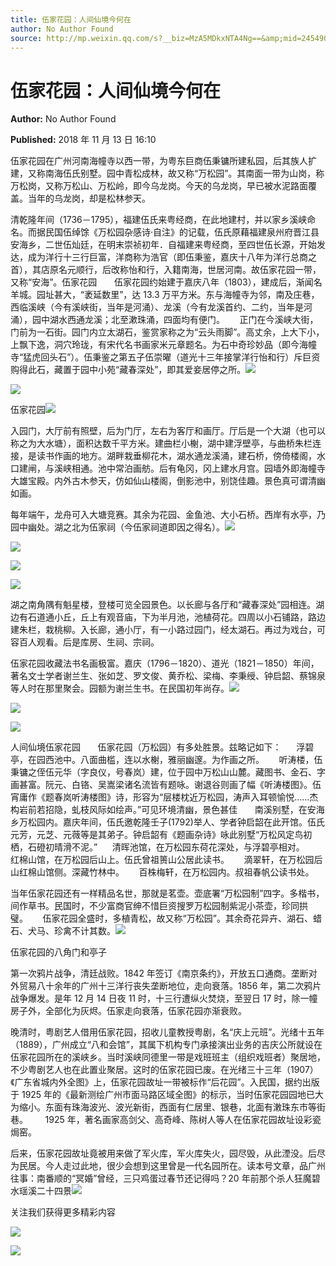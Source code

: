 ```yaml
---
title: 伍家花园：人间仙境今何在
author: No Author Found
source: http://mp.weixin.qq.com/s?__biz=MzA5MDkxNTA4Ng==&amp;mid=2454907526&amp;idx=1&amp;sn=dc0454e05f8f29cbb6011fd9762a3bf3&amp;chksm=87a222e7b0d5abf159ac01ac85fa8741182648dcbd78af6f3ddb0a6c12135d908eeb783dae0c#rd
---
```


# 伍家花园：人间仙境今何在

**Author:** No Author Found

**Published:** 2018 年 11 月 13 日 16:10

伍家花园在广州河南海幢寺以西一带，为粤东巨商伍秉镛所建私园，后其族人扩建，又称南海伍氏别墅。园中青松成林，故又称“万松园”。其南面一带为山岗，称万松岗，又称万松山、万松岭，即今乌龙岗。今天的乌龙岗，早已被水泥路面覆盖。当年的乌龙岗，却是松林参天。

清乾隆年间（1736－1795），福建伍氏来粤经商，在此地建村，并以家乡溪峡命名。而据民国伍绰馀《万松园杂感诗·自注》的记载，伍氏原藉福建泉州府晋江县安海乡，二世伍灿廷，在明末崇祯初年．自福建来粤经商，至四世伍长源，开始发达，成为洋行十三行巨富，洋商称为浩官（即伍秉鉴，嘉庆十八年为洋行总商之首），其店原名元顺行，后改称怡和行，入籍南海，世居河南。故伍家花园一带，又称“安海”。伍家花园       伍家花园约始建于嘉庆八年（1803），建成后，渐闻名羊城。园址甚大，“袤延数里”，达 13.3 万平方米。东与海幢寺为邻，南及庄巷，西临溪峡（今有溪峡街，当年是河涌）、龙溪（今有龙溪首约、二约，当年是河涌），园中湖水西通龙溪；北至漱珠涌，四面均有便门。      正门在今溪峡大街，门前为一石街。园门内立太湖石，鉴赏家称之为“云头雨脚”。高丈余，上大下小，上飘下逸，洞穴玲珑，有宋代名书画家米元章题名。为石中奇珍妙品（即今海幢寺“猛虎回头石”）。伍秉鉴之第五子伍崇曜（道光十三年接掌洋行怡和行）斥巨资购得此石，藏置于园中小苑“藏春深处”，即其爱妾居停之所。![](https://mmbiz.qpic.cn/mmbiz_jpg/PJWG74pLsMaN8pxR9V2MMkGJiaalWwsnibaj6LzPDxfR56pTYwFUUhLyHZxElTlOaU8xL2Hf10g1eicustD8bLEpQ/640?wx_fmt=jpeg)

![](https://mmbiz.qpic.cn/mmbiz_jpg/PJWG74pLsMaN8pxR9V2MMkGJiaalWwsnib0kpz2A126scRMmHJiaSLtOglxxqmaOLqxZ5WHSmiaME1cUgzRqwNZFSA/640?wx_fmt=jpeg)

伍家花园![](https://mmbiz.qpic.cn/mmbiz_jpg/PJWG74pLsMaN8pxR9V2MMkGJiaalWwsnib353VuEYhOTuCRoFWmT4VAq09AlCeNAHpufric7AHne0b2Hp54VJb29A/640?wx_fmt=jpeg)

入园门，大厅前有照壁，后为门厅，左右为客厅和画厅。厅后是一个大湖（也可以称之为大水塘），面积达数千平方米。建曲栏小榭，湖中建浮壁亭，与曲桥朱栏连接，是读书作画的地方。湖畔栽垂柳花木，湖水通龙溪涌，建石桥，傍倚楼阁，水口建闸，与溪峡相通。池中常泊画舫。后有龟冈，冈上建水月宫。园墙外即海幢寺大雄宝殿。内外古木参天，仿如仙山楼阁，倒影池中，别饶佳趣。景色真可谓清幽如画。

每年端午，龙舟可入大塘竞赛。其余为花园、金鱼池、大小石桥。西岸有水亭，乃园中幽处。湖之北为伍家祠（今伍家祠道即因之得名）。![](https://mmbiz.qpic.cn/mmbiz_jpg/PJWG74pLsMaN8pxR9V2MMkGJiaalWwsnibibj4E5YckyBvwh7H7DUyPic83AvWJcH4WLX5OHZMwf8egZsCtqo4w4tQ/640?wx_fmt=jpeg)

![](https://mmbiz.qpic.cn/mmbiz_jpg/PJWG74pLsMaN8pxR9V2MMkGJiaalWwsnibCOcYX8kOtqWpXvnWdaicxJialaSK9WP4A6dEtWCkw24gpJE7FYyHakjw/640?wx_fmt=jpeg)

![](https://mmbiz.qpic.cn/mmbiz_gif/Ljib4So7yuWhA8MV2EexloWrIaLvcCxU937JPqwtnSRjbKolsgXiahiamDoKF5WtJeiaNP8x9KkACjQmxbGkEUEfHw/640?wx_fmt=gif)

![](https://mmbiz.qpic.cn/mmbiz_gif/Ljib4So7yuWhA8MV2EexloWrIaLvcCxU937JPqwtnSRjbKolsgXiahiamDoKF5WtJeiaNP8x9KkACjQmxbGkEUEfHw/640?wx_fmt=gif)

湖之南角隅有魁星楼，登楼可览全园景色。以长廊与各厅和“藏春深处”园相连。湖边有石道通小丘，丘上有观音庙，下为半月池，池植荷花。四周以小石铺路，路边建朱栏，栽桃柳。入长廊，通小厅，有一小路过园门，经太湖石。再过为戏台，可容百人观看。后是库房、生祠、宗祠。

伍家花园收藏法书名画极富。嘉庆（1796－1820）、道光（1821－1850）年间，著名文士学者谢兰生、张如芝、罗文俊、黄乔松、梁梅、李秉绶、钟启韶、蔡锦泉等人时在那里聚会。园额为谢兰生书。在民国初年尚存。![](https://mmbiz.qpic.cn/mmbiz_jpg/PJWG74pLsMaN8pxR9V2MMkGJiaalWwsnibPMwZuItia7aSI27cUz9WLCKiaKgCO5QtDibtGHhxbTJFFUWB15CiaBcVzw/640?wx_fmt=jpeg)

![](https://mmbiz.qpic.cn/mmbiz_jpg/PJWG74pLsMaN8pxR9V2MMkGJiaalWwsnibOXp7aqOh1omDI21lUydgiaPLYGYJB4xbs17pick00MIz34MwFwA7tp0A/640?wx_fmt=jpeg)

![](https://mmbiz.qpic.cn/mmbiz_jpg/PJWG74pLsMaN8pxR9V2MMkGJiaalWwsnibiabGHPP71TVXzpxxN8AQuXNvLoYOL0yiaXJklo32IZfxyjk2S0iaN9oPA/640?wx_fmt=jpeg)

人间仙境伍家花园       伍家花园（万松园）有多处胜景。兹略记如下：      浮碧亭，在园西池中。八面曲槛，连以水榭，雅丽幽邃。为作画之所。      听涛楼，伍秉镛之侄伍元华（字良仪，号春岚）建，位于园中万松山山麓。藏图书、金石、字画甚富。阮元、白铬、吴嵩梁诸名流皆有题咏。谢退谷则画了幅《听涛楼图》。伍宵庸作《题春岚听涛楼图》诗，形容为“层楼枕近万松园，涛声入耳顿愉悦……杰构岩前若招隐，虬枝风际如绘声。”可见环境清幽，景色甚佳       南溪别墅，在安海乡万松园内。嘉庆年间，伍氏邀乾隆壬子(1792)举人、学者钟启韶在此开馆。伍氏元芳，元芝、元薇等是其弟子。钟启韶有《题画杂诗》咏此别墅“万松风定鸟初栖，石磴初晴滑不泥。”      清晖池馆，在万松园东荷花深处，与浮碧亭相对。      红棉山馆，在万松园后山上。伍氏曾祖篑山公居此读书。      滴翠轩，在万松园后山红棉山馆侧。深藏竹林中。      百株梅轩，在万松园内。叔祖春帆公读书处。

当年伍家花园还有一样精品名世，那就是茗壶。壶底署“万松园制”四字。多楷书，间作草书。民国时，不少富商官绅不惜巨资搜罗万松园制紫泥小茶壶，珍同拱璧。      伍家花园全盛时，多植青松，故又称“万松园”。其余奇花异卉、湖石、蜡石、犬马、珍禽不计其数。![](https://mmbiz.qpic.cn/mmbiz_jpg/PJWG74pLsMaN8pxR9V2MMkGJiaalWwsnibHreNIFcBwojicMjFO1xOmbUItTYdXCs6fwsUic5rlu71yeEbDBF1vH1g/640?wx_fmt=jpeg)

伍家花园的八角门和亭子

第一次鸦片战争，清廷战败。1842 年签订《南京条约》，开放五口通商。垄断对外贸易八十余年的广州十三洋行丧失垄断地位，走向衰落。1856 年，第二次鸦片战争爆发。是年 12 月 14 日夜 11 时，十三行遭纵火焚烧，至翌日 17 时，除一幢房子外，全部化为灰烬。伍家走向衰落，伍家花园亦渐衰败。

晚清时，粤剧艺人借用伍家花园，招收儿童教授粤剧，名“庆上元班”。光绪十五年（1889），广州成立“八和会馆”，其属下机构专门承接演出业务的吉庆公所就设在伍家花园所在的溪峡乡。当时溪峡同德里一带是戏班班主（组织戏班者）聚居地，不少粤剧艺人也在此置业聚居。这时的伍家花园已废。在光绪三十三年（1907）《广东省城内外全图》上，伍家花园故址一带被标作“后花园”。入民国，据约出版于 1925 年的《最新测绘广州市面马路区域全图》的标示，当时伍家花园园地已大为缩小。东面有珠海波光、波光新街，西面有仁居里、银巷，北面有潄珠东市等街巷。       1925 年，著名画家高剑父、高奇峰、陈树人等人在伍家花园故址设彩瓷焗窑。

后来，伍家花园故址竟被用来做了军火库，军火库失火，园尽毁，从此湮没。后尽为民居。今人走过此地，很少会想到这里曾是一代名园所在。读本号文章，品广州往事：南番顺的“冥婚”曾经，三只鸡蛋过春节还记得吗？20 年前那个杀人狂魔碧水瑶溪二十四景![](https://mmbiz.qpic.cn/mmbiz_jpg/PJWG74pLsMaN8pxR9V2MMkGJiaalWwsnibbibFcR64NgUibwDInL3m78QvDq1F3SdwIiaZwz4gjSpcGhnNbRmL7HVng/640?wx_fmt=jpeg)

关注我们获得更多精彩内容

![](https://mmbiz.qpic.cn/mmbiz_png/Ljib4So7yuWjTALEtD9icZc0uHS2cFutrbVJJ7iaEEkCzia42ZbBsPzywhM3LSyxUVrVNPSqiaNsXmmKibJJiaFcLSuRQ/640?wx_fmt=png)

![](https://mmbiz.qpic.cn/mmbiz_jpg/PJWG74pLsMaN8pxR9V2MMkGJiaalWwsnibjYFLDajyGRwWA0shNh1b7pImEMfksCMqrSiaib2nZpZRkzXuW7R0ibQCA/640?wx_fmt=jpeg)
